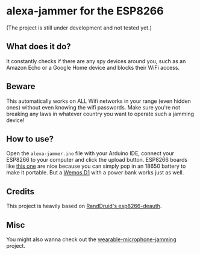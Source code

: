 # alexa-jammer for the ESP8266

(The project is still under development and not tested yet.)

## What does it do?

It constantly checks if there are any spy devices around you, such as an Amazon Echo or a Google Home device and blocks their WiFi access.

## Beware

This automatically works on ALL Wifi networks in your range (even hidden ones) without even knowing the wifi passwords.
Make sure you're not breaking any laws in whatever country you want to operate such a jamming device!

## How to use?

Open the `alexa-jammer.ino` file with your Arduino IDE, connect your ESP8266 to your computer and click the upload button. 
ESP8266 boards like [this one](https://www.aliexpress.com/item/32973629392.html) are nice because you can simply pop in an 18650 battery to make it portable. 
But a [Wemos D1](https://www.aliexpress.com/item/32845084675.html) with a power bank works just as well.

## Credits
This project is heavily based on [RandDruid's esp8266-deauth](https://github.com/RandDruid/esp8266-deauth).

## Misc
You might also wanna check out the [wearable-microphone-jamming](https://github.com/y-x-c/wearable-microphone-jamming) project.
